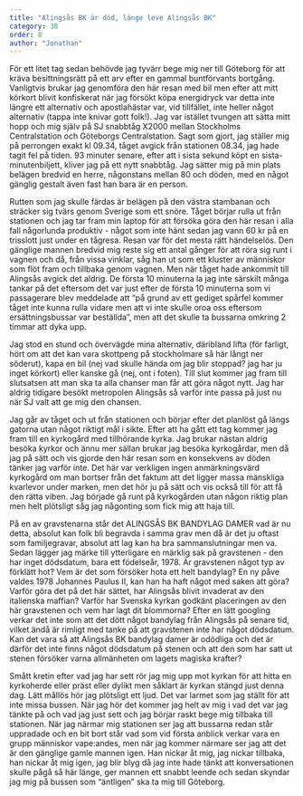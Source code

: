 ```yaml
---
title: "Alingsås BK är död, länge leve Alingsås BK"
category: 38
order: 8
author: "Jonathan"
---
```



För ett litet tag sedan behövde jag tyvärr bege mig ner till Göteborg för att kräva besittningsrätt på ett arv efter en gammal buntförvants bortgång. Vanligtvis brukar jag genomföra den här resan med bil men efter att mitt körkort blivit konfiskerat när jag försökt köpa energidryck var detta inte längre ett alternativ och apostlahästar var, vid tillfället, inte heller något alternativ (tappa inte knivar gott folk!). Jag var istället tvungen att sätta mitt hopp och mig själv på SJ snabbtåg X2000 mellan Stockholms Centralstation och Göteborgs Centralstation. Sagt som gjort, jag ställer mig på perrongen exakt kl 09.34, tåget avgick från stationen 08.34, jag hade tagit fel på tiden. 93 minuter senare, efter att i sista sekund köpt en sista-minutenbiljett, kliver jag på ett nytt snabbtåg. Jag sätter mig på min plats belägen bredvid en herre, någonstans mellan 80 och döden, med en något gänglig gestalt även fast han bara är en person.

Rutten som jag skulle färdas är belägen på den västra stambanan och sträcker sig tvärs genom Sverige som ett snöre. Tåget börjar rulla ut från stationen och jag tar fram min laptop för att försöka göra den här resan i alla fall någorlunda produktiv - något som inte hänt sedan jag vann 60 kr på en trisslott just under en tågresa. Resan var för det mesta rätt händelselös. Den gänglige mannen bredvid mig reste sig ett antal gånger för att röra sig runt i vagnen och då, från vissa vinklar, såg han ut som ett kluster av människor som flöt fram och tillbaka genom vagnen. Men när tåget hade ankommit till Alingsås avgick det aldrig. De första 10 minuterna la jag inte särskilt många tankar på det eftersom det var just efter de första 10 minuterna som vi passagerare blev meddelade att “på grund av ett gediget spårfel kommer tåget inte kunna rulla vidare men att vi inte skulle oroa oss eftersom ersättningsbussar var beställda”, men att det skulle ta bussarna omkring 2 timmar att dyka upp.

Jag stod en stund och övervägde mina alternativ, däribland lifta (för farligt, hört om att det kan vara skottpeng på stockholmare så här långt ner söderut), kapa en bil (nej vad skulle hända om jag blir stoppad? jag har ju inget körkort) eller kanske gå (nej, ont i foten). Till slut kommer jag fram till slutsatsen att man ska ta alla chanser man får att göra något nytt. Jag har aldrig tidigare besökt metropolen Alingsås så varför inte passa på just nu när SJ valt att ge mig den chansen.

Jag går av tåget och ut från stationen och börjar efter det planlöst gå längs gatorna utan något riktigt mål i sikte. Efter att ha gått ett tag kommer jag fram till en kyrkogård med tillhörande kyrka. Jag brukar nästan aldrig besöka kyrkor och ännu mer sällan brukar jag besöka kyrkogårdar, men då jag på sätt och vis gjorde den här resan som en konsekvens av döden tänker jag varför inte. Det här var verkligen ingen anmärkningsvärd kyrkogård om man bortser från det faktum att det ligger massa mänskliga kvarlevor under marken, men det hör ju på sätt och vis också till för att få den rätta viben. Jag började gå runt på kyrkogården utan någon riktig plan men helt plötsligt såg jag någonting som fick mig att haja till.

På en av gravstenarna står det ALINGSÅS BK BANDYLAG DAMER vad är nu detta, absolut kan folk bli begravda i samma grav men då är det ju oftast som familjegravar, absolut att lag kan ha bra sammanslutningar men va. Sedan lägger jag märke till ytterligare en märklig sak på gravstenen - den har inget dödsdatum, bara ett födelseår, 1978. Är gravstenen något typ av förklätt hot? Vem är det som försöker hota ett helt bandylag? En ny påve valdes 1978 Johannes Paulus II, kan han ha haft något med saken att göra? Varför göra det på det här sättet, har Alingsås blivit invaderat av den italienska maffian? Varför har Svenska kyrkan godkänt placeringen av den här gravstenen och vem har lagt dit blommorna? Efter en lätt googling verkar det inte som att det dött något bandylag från Alingsås på senare tid, vilket ändå är rimligt med tanke på att gravstenen inte har något dödsdatum. Kan det vara så att Alingsås BK bandylag damer är odödliga och det är därför det inte finns något dödsdatum på stenen och att den som har satt ut stenen försöker varna allmänheten om lagets magiska krafter?

Smått kretin efter vad jag har sett rör jag mig upp mot kyrkan för att hitta en kyrkoherde eller präst eller dylikt men såklart är kyrkan stängd just denna dag. Lätt mållös hör jag plötsligt ett ljud. Det var larmet som jag ställt för att inte missa bussen. När jag hör det kommer jag helt av mig i vad det var jag tänkte på och vad jag just sett och jag börjar raskt bege mig tillbaka till stationen. När jag närmar mig stationen ser jag att bussarna redan står uppradade och en bit bort står vad som vid första anblick verkar vara en grupp människor vape:andes, men när jag kommer närmare ser jag att det är den gänglige gamle mannen igen. Han nickar åt mig, jag nickar tillbaka, han nickar åt mig igen, jag blir blyg då jag inte hade tänkt att konversationen skulle pågå så här länge, ger mannen ett snabbt leende och sedan skyndar jag mig på bussen som “äntligen” ska ta mig till Göteborg.












